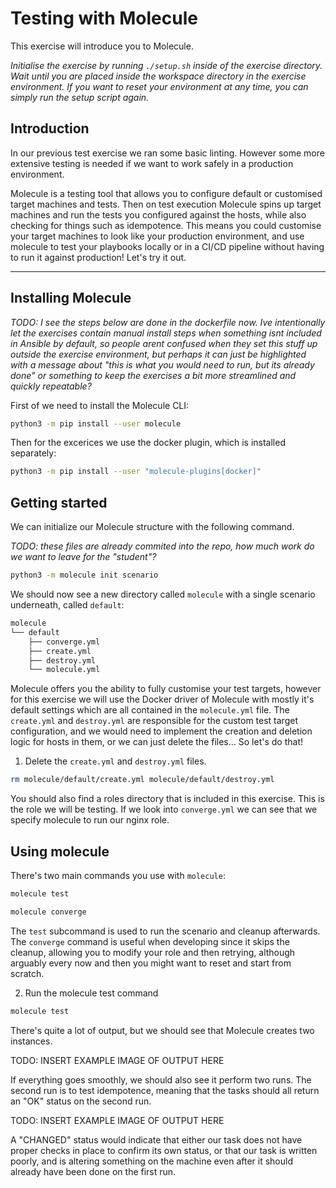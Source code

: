 # Testing with Molecule

This exercise will introduce you to Molecule.

*Initialise the exercise by running `./setup.sh` inside of the exercise directory. Wait until you are placed inside the workspace directory in the exercise environment. If you want to reset your environment at any time, you can simply run the setup script again.*

## Introduction

In our previous test exercise we ran some basic linting. However some more extensive testing is needed if we want to work safely in a production environment.

Molecule is a testing tool that allows you to configure default or customised target machines and tests. Then on test execution Molecule spins up target machines and run the tests you configured against the hosts, while also checking for things such as idempotence. This means you could customise your target machines to look like your production environment, and use molecule to test your playbooks locally or in a CI/CD pipeline without having to run it against production! Let's try it out.

---

## Installing Molecule

*TODO: I see the steps below are done in the dockerfile now. Ive intentionally let the exercises contain manual install steps when something isnt included in Ansible by default, so people arent confused when they set this stuff up outside the exercise environment, but perhaps it can just be highlighted with a message about "this is what you would need to run, but its already done" or something to keep the exercises a bit more streamlined and quickly repeatable?*

First of we need to install the Molecule CLI:

```bash
python3 -m pip install --user molecule
```

Then for the excerices we use the docker plugin, which is installed separately:

```bash
python3 -m pip install --user "molecule-plugins[docker]"
```

## Getting started

We can initialize our Molecule structure with the following command.

*TODO: these files are already commited into the repo, how much work do we want to leave for the "student"?*

```bash
python3 -m molecule init scenario
```

We should now see a new directory called `molecule` with a single scenario underneath, called `default`:

```bash
molecule
└── default
    ├── converge.yml
    ├── create.yml
    ├── destroy.yml
    └── molecule.yml
```

Molecule offers you the ability to fully customise your test targets, however for this exercise we will use the Docker driver of Molecule with mostly it's default settings which are all contained in the `molecule.yml` file. The `create.yml` and `destroy.yml` are responsible for the custom test target configuration, and we would need to implement the creation and deletion logic for hosts in them, or we can just delete the files... So let's do that!

1. Delete the `create.yml` and `destroy.yml` files.

```bash
rm molecule/default/create.yml molecule/default/destroy.yml
```

You should also find a roles directory that is included in this exercise. This is the role we will be testing. If we look into `converge.yml` we can see that we specify molecule to run our nginx role.

## Using molecule

There's two main commands you use with `molecule`:

```bash
molecule test
```

```bash
molecule converge
```

The `test` subcommand is used to run the scenario and cleanup afterwards. The `converge` command is useful when developing since it skips the cleanup, allowing you to modify your role and then retrying, although arguably every now and then you might want to reset and start from scratch.

2. Run the molecule test command

```bash
molecule test
```

There's quite a lot of output, but we should see that Molecule creates two instances.

TODO: INSERT EXAMPLE IMAGE OF OUTPUT HERE

If everything goes smoothly, we should also see it perform two runs. The second run is to test idempotence, meaning that the tasks should all return an "OK" status on the second run.

TODO: INSERT EXAMPLE IMAGE OF OUTPUT HERE

 A "CHANGED" status would indicate that either our task does not have proper checks in place to confirm its own status, or that our task is written poorly, and is altering something on the machine even after it should already have been done on the first run.
